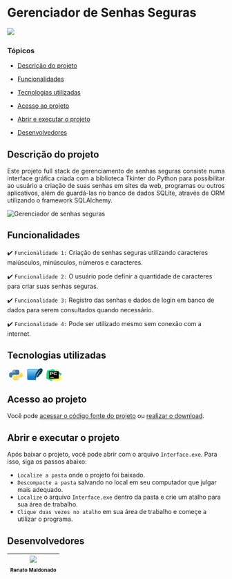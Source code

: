# Gerenciador de Senhas Seguras

<p>
   <img src="http://img.shields.io/static/v1?label=STATUS&message=EM%20DESENVOLVIMENTO&color=RED&style=for-the-badge"/>
</p>

### Tópicos 

- [Descrição do projeto](#descrição-do-projeto)

- [Funcionalidades](#funcionalidades)

- [Tecnologias utilizadas](#tecnologias-utilizadas)

- [Acesso ao projeto](#acesso-ao-projeto)

- [Abrir e executar o projeto](#abrir-e-executar-o-projeto)

- [Desenvolvedores](#desenvolvedores)

## Descrição do projeto 

<p align="justify">
Este projeto full stack de gerenciamento de senhas seguras consiste numa interface gráfica criada com a biblioteca Tkinter do Python para possibilitar ao usuário a criação de suas senhas em sites da web, programas ou outros aplicativos, além de guardá-las no banco de dados SQLite, através de ORM utilizando o framework SQLAlchemy.
   
![Gerenciador de senhas seguras](https://user-images.githubusercontent.com/49447595/184183331-305aa7c7-d79d-415e-b752-07e19c895ed6.PNG)
   
</p>

## Funcionalidades

:heavy_check_mark: `Funcionalidade 1:` Criação de senhas seguras utilizando caracteres maiúsculos, minúsculos, números e caracteres.

:heavy_check_mark: `Funcionalidade 2:` O usuário pode definir a quantidade de caracteres para criar suas senhas seguras.

:heavy_check_mark: `Funcionalidade 3:` Registro das senhas e dados de login em banco de dados para serem consultados quando necessário.

:heavy_check_mark: `Funcionalidade 4:` Pode ser utilizado mesmo sem conexão com a internet.

## Tecnologias utilizadas
<p>
<img align="center" alt="Renato-Python" height="30" width="40" src="https://raw.githubusercontent.com/devicons/devicon/master/icons/python/python-original.svg"> <img align="center" alt="Renato-SQLite" height="30" width="40" src="https://raw.githubusercontent.com/devicons/devicon/master/icons/sqlite/sqlite-original.svg"> <img align="center" alt="Renato-SQLite" height="30" width="40" src="https://raw.githubusercontent.com/devicons/devicon/master/icons/pycharm/pycharm-original.svg">
</p>

## Acesso ao projeto

Você pode [acessar o código fonte do projeto](https://github.com/renthus/security-passwords-manager-exe) ou [realizar o download](https://1drv.ms/u/s!AiBuG1LvnB7lfqBdshimiZT_18A).

## Abrir e executar o projeto

Após baixar o projeto, você pode abrir com o arquivo `Interface.exe`. Para isso, siga os passos abaixo:

- `Localize a pasta` onde o projeto foi baixado.
- `Descompacte a pasta` salvando no local em seu computador que julgar mais adequado.
- `Localize` o arquivo `Interface.exe` dentro da pasta e crie um atalho para sua área de trabalho.
- `Clique duas vezes no atalho` em sua área de trabalho e começe a utilizar o programa.

## Desenvolvedores
| [<img src="https://avatars.githubusercontent.com/u/49447595?v=4" width=115><br><sub>Renato Maldonado</sub>](https://github.com/renthus)
| :---: |
